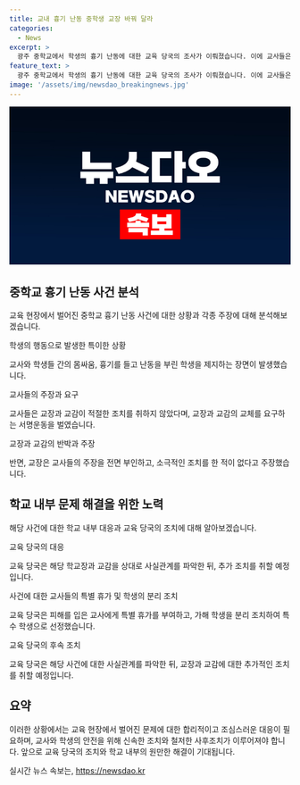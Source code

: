 ```yaml
---
title: 교내 흉기 난동 중학생 교장 바꿔 달라
categories:
  - News
excerpt: >
  광주 중학교에서 학생의 흉기 난동에 대한 교육 당국의 조사가 이뤄졌습니다. 이에 교사들은 교장과 교감의 대처가 적절치 않았다며 극력히 반발했고, 교장과 교감을 교체해야 한다는 요구를 내세웠습니다. 교육 당국은 사건에 대한 사실관계를 확인한 뒤 조치할 예정이며, 학교장은 교사들의 주장을 부인하고 있습니다. 교육 당국은 해당 학교장과 교감에 대한 후속 조치를 취할 예정입니다.
feature_text: >
  광주 중학교에서 학생의 흉기 난동에 대한 교육 당국의 조사가 이뤄졌습니다. 이에 교사들은 교장과 교감의 대처가 적절치 않았다며 극력히 반발했고, 교장과 교감을 교체해야 한다는 요구를 내세웠습니다. 교육 당국은 사건에 대한 사실관계를 확인한 뒤 조치할 예정이며, 학교장은 교사들의 주장을 부인하고 있습니다. 교육 당국은 해당 학교장과 교감에 대한 후속 조치를 취할 예정입니다.
image: '/assets/img/newsdao_breakingnews.jpg'
---
```


<p><img src="/assets/img/newsdao_breakingnews.jpg" alt="ontimetimes 속보" /></p>

<h2 data-ke-size="size26">중학교 흉기 난동 사건 분석</h2>

<p>교육 현장에서 벌어진 중학교 흉기 난동 사건에 대한 상황과 각종 주장에 대해 분석해보겠습니다.</p>

<p data-ke-size="size16">학생의 행동으로 발생한 특이한 상황</p>

<p>교사와 학생들 간의 몸싸움, 흉기를 들고 난동을 부린 학생을 제지하는 장면이 발생했습니다.</p>

<p data-ke-size="size16">교사들의 주장과 요구</p>

<p>교사들은 교장과 교감이 적절한 조치를 취하지 않았다며, 교장과 교감의 교체를 요구하는 서명운동을 벌였습니다.</p>

<p data-ke-size="size16">교장과 교감의 반박과 주장</p>

<p>반면, 교장은 교사들의 주장을 전면 부인하고, 소극적인 조치를 한 적이 없다고 주장했습니다.</p>

<h2 data-ke-size="size26">학교 내부 문제 해결을 위한 노력</h2>

<p>해당 사건에 대한 학교 내부 대응과 교육 당국의 조치에 대해 알아보겠습니다.</p>

<p data-ke-size="size16">교육 당국의 대응</p>

<p>교육 당국은 해당 학교장과 교감을 상대로 사실관계를 파악한 뒤, 추가 조치를 취할 예정입니다.</p>

<p data-ke-size="size16">사건에 대한 교사들의 특별 휴가 및 학생의 분리 조치</p>

<p>교육 당국은 피해를 입은 교사에게 특별 휴가를 부여하고, 가해 학생을 분리 조치하여 특수 학생으로 선정했습니다.</p>

<p data-ke-size="size16">교육 당국의 후속 조치</p>

<p>교육 당국은 해당 사건에 대한 사실관계를 파악한 뒤, 교장과 교감에 대한 추가적인 조치를 취할 예정입니다.</p>

<h2 data-ke-size="size26">요약</h2>

<p>이러한 상황에서는 교육 현장에서 벌어진 문제에 대한 합리적이고 조심스러운 대응이 필요하며, 교사와 학생의 안전을 위해 신속한 조치와 철저한 사후조치가 이루어져야 합니다. 앞으로 교육 당국의 조치와 학교 내부의 원만한 해결이 기대됩니다.</p>
실시간 뉴스 속보는, <a href="https://newsdao.kr" rel="dofollow">https://newsdao.kr</a>


